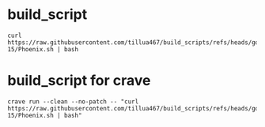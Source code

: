 # build_script
```
curl https://raw.githubusercontent.com/tillua467/build_scripts/refs/heads/gos-15/Phoenix.sh | bash
```
# build_script for crave 
```
crave run --clean --no-patch -- "curl https://raw.githubusercontent.com/tillua467/build_scripts/refs/heads/gos-15/Phoenix.sh | bash"
```

